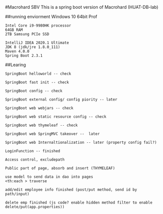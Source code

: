 #Macrohard SBV
This is a spring boot version of Macrohard (HUAT-DB-lab)

##running enviorment
    Windows 10 64bit Prof
    
    Intel Core i9-9980HK processor
    64GB RAM
    2TB Samsung PCIe SSD
    
    IntelliJ IDEA 2020.1 Ultimate
    JDK 8 (jdk/jre 1.8.0_111)
    Maven 4.0.0
    Spring Boot 2.3.1

##Learing

    SpringBoot helloworld -- check

    SpringBoot fast init -- check

    SpringBoot config -- check  

    SpringBoot external config/ config piority -- later
    
    SpringBoot web webjars -- check
    
    SpringBoot web static resource config -- check
    
    SpringBoot web thymeleaf -- check
    
    SpringBoot web SpringMVC takeover --  later
    
    SpringBoot web Internaltionalization -- later (property config fail?)
    
    LoginFunction -- finished
    
    Access control, excludepath
    
    Public part of page, absorb and insert (THYMELEAF)
    
    use model to send data in dao into pages
    <th:each > traverse
    
    add/edit employee info finished (post/put method, send id by path/input)
    
    delete emp finished (js code? enable hidden method filter to enable delete/put(app.properties))
    
    